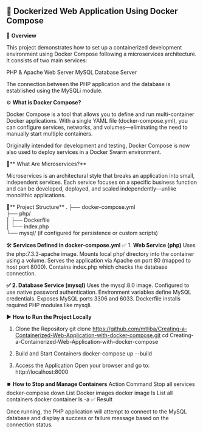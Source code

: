 <h2>🐳 Dockerized Web Application Using Docker Compose</h2>

📌 **Overview**

This project demonstrates how to set up a containerized development environment using Docker Compose following a microservices architecture.
It consists of two main services:

PHP & Apache Web Server
MySQL Database Server

The connection between the PHP application and the database is established using the MySQLi module.

⚙️ **What is Docker Compose?**

Docker Compose is a tool that allows you to define and run multi-container Docker applications.
With a single YAML file (docker-compose.yml), you can configure services, networks, and volumes—eliminating the need to manually start multiple containers.

Originally intended for development and testing, Docker Compose is now also used to deploy services in a Docker Swarm environment.

🧩** What Are Microservices?**

Microservices is an architectural style that breaks an application into small, independent services.
Each service focuses on a specific business function and can be developed, deployed, and scaled independently—unlike monolithic applications.

📁** Project Structure**
.
├── docker-compose.yml</br>
├── php/ </br>
│   ├── Dockerfile </br>
│   └── index.php </br>
└── mysql/ (if configured for persistence or custom scripts) </br>


🛠️ **Services Defined in docker-compose.yml**
✅ 1. **Web Service (php)**
Uses the php:7.3.3-apache image.
Mounts local php/ directory into the container using a volume.
Serves the application via Apache on port 80 (mapped to host port 8000).
Contains index.php which checks the database connection.

**✅ 2. Database Service (mysql)**
Uses the mysql:8.0 image.
Configured to use native password authentication.
Environment variables define MySQL credentials.
Exposes MySQL ports 3306 and 6033.
Dockerfile installs required PHP modules like mysqli.

▶️ **How to Run the Project Locally**
1. Clone the Repository
git clone https://github.com/mtliba/Creating-a-Containerized-Web-Application-with-docker-compose.git
cd Creating-a-Containerized-Web-Application-with-docker-compose

2. Build and Start Containers
docker-compose up --build

3. Access the Application
Open your browser and go to:
http://localhost:8000

⏹️ **How to Stop and Manage Containers**
Action	Command
Stop all services	docker-compose down
List Docker images	docker image ls
List all containers	docker container ls -a
✅ Result

Once running, the PHP application will attempt to connect to the MySQL database and display a success or failure message based on the connection status.

